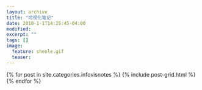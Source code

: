 ```yaml
---
layout: archive
title: "可视化笔记"
date: 2018-1-1T14:25:45-04:00
modified:
excerpt: ""
tags: []
image: 
  feature: shenle.gif
  teaser:
---
```




<div class="tiles">
{% for post in site.categories.infovisnotes %}
  {% include post-grid.html %}
{% endfor %}
</div><!-- /.tiles 把所有categories 有 infovisnotes 的列出来-->
